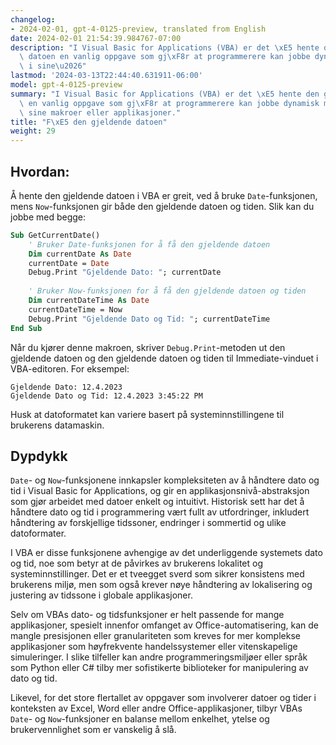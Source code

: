 ```yaml
---
changelog:
- 2024-02-01, gpt-4-0125-preview, translated from English
date: 2024-02-01 21:54:39.984767-07:00
description: "I Visual Basic for Applications (VBA) er det \xE5 hente den gjeldende\
  \ datoen en vanlig oppgave som gj\xF8r at programmerere kan jobbe dynamisk med datoer\
  \ i sine\u2026"
lastmod: '2024-03-13T22:44:40.631911-06:00'
model: gpt-4-0125-preview
summary: "I Visual Basic for Applications (VBA) er det \xE5 hente den gjeldende datoen\
  \ en vanlig oppgave som gj\xF8r at programmerere kan jobbe dynamisk med datoer i\
  \ sine makroer eller applikasjoner."
title: "F\xE5 den gjeldende datoen"
weight: 29
---
```


## Hvordan:
Å hente den gjeldende datoen i VBA er greit, ved å bruke `Date`-funksjonen, mens `Now`-funksjonen gir både den gjeldende datoen og tiden. Slik kan du jobbe med begge:

```vb
Sub GetCurrentDate()
    ' Bruker Date-funksjonen for å få den gjeldende datoen
    Dim currentDate As Date
    currentDate = Date
    Debug.Print "Gjeldende Dato: "; currentDate
    
    ' Bruker Now-funksjonen for å få den gjeldende datoen og tiden
    Dim currentDateTime As Date
    currentDateTime = Now
    Debug.Print "Gjeldende Dato og Tid: "; currentDateTime
End Sub
```

Når du kjører denne makroen, skriver `Debug.Print`-metoden ut den gjeldende datoen og den gjeldende datoen og tiden til Immediate-vinduet i VBA-editoren. For eksempel:

```
Gjeldende Dato: 12.4.2023
Gjeldende Dato og Tid: 12.4.2023 3:45:22 PM
```

Husk at datoformatet kan variere basert på systeminnstillingene til brukerens datamaskin.

## Dypdykk
`Date`- og `Now`-funksjonene innkapsler kompleksiteten av å håndtere dato og tid i Visual Basic for Applications, og gir en applikasjonsnivå-abstraksjon som gjør arbeidet med datoer enkelt og intuitivt. Historisk sett har det å håndtere dato og tid i programmering vært fullt av utfordringer, inkludert håndtering av forskjellige tidssoner, endringer i sommertid og ulike datoformater.

I VBA er disse funksjonene avhengige av det underliggende systemets dato og tid, noe som betyr at de påvirkes av brukerens lokalitet og systeminnstillinger. Det er et tveegget sverd som sikrer konsistens med brukerens miljø, men som også krever nøye håndtering av lokalisering og justering av tidssone i globale applikasjoner.

Selv om VBAs dato- og tidsfunksjoner er helt passende for mange applikasjoner, spesielt innenfor omfanget av Office-automatisering, kan de mangle presisjonen eller granulariteten som kreves for mer komplekse applikasjoner som høyfrekvente handelssystemer eller vitenskapelige simuleringer. I slike tilfeller kan andre programmeringsmiljøer eller språk som Python eller C# tilby mer sofistikerte biblioteker for manipulering av dato og tid.

Likevel, for det store flertallet av oppgaver som involverer datoer og tider i konteksten av Excel, Word eller andre Office-applikasjoner, tilbyr VBAs `Date`- og `Now`-funksjoner en balanse mellom enkelhet, ytelse og brukervennlighet som er vanskelig å slå.
